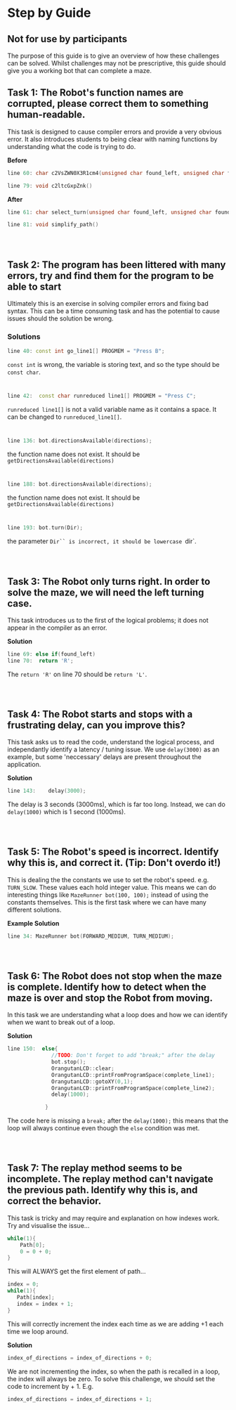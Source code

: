 # Step by Guide
## Not for use by participants
The purpose of this guide is to give an overview of how these challenges can be solved. Whilst challenges may not be prescriptive, this guide should give you a working bot that can complete a maze.

## Task 1: The Robot's function names are corrupted, please correct them to something human-readable.

This task is designed to cause compiler errors and provide a very obvious error. It also introduces students to being clear with naming functions by understanding what the code is trying to do. 

**Before** 
```c++
line 60: char c2VsZWN0X3R1cm4(unsigned char found_left, unsigned char found_straight, unsigned char found_right) 
```
```c++
line 79: void c2ltcGxpZnk()
```

**After**
```c++
line 61: char select_turn(unsigned char found_left, unsigned char found_straight, unsigned char found_right)
```
```c++
line 81: void simplify_path() 
```

&nbsp;
&nbsp;
#
## Task 2: The program has been littered with many errors, try and find them for the program to be able to start
Ultimately this is an exercise in solving compiler errors and fixing bad syntax. This can be a time consuming task and has the potential to cause issues should the solution be wrong.

### Solutions
```c++
line 40: const int go_line1[] PROGMEM = "Press B";
```
`const int` is wrong, the variable is storing text, and so the type should be `const char`.
#
```c++
line 42:  const char runreduced line1[] PROGMEM = "Press C";
```
`runreduced line1[]` is not a valid variable name as it contains a space. It can be changed to  `runreduced_line1[]`.
#
```c++
line 136: bot.directionsAvailable(directions);
```
the function name does not exist. It should be `getDirectionsAvailable(directions)`
#
```c++
line 188: bot.directionsAvailable(directions);
```
the function name does not exist. It should be `getDirectionsAvailable(directions)`
#
```c++
line 193: bot.turn(Dir);
```
the parameter `Dir`` is incorrect, it should be lowercase `dir`.

&nbsp;
&nbsp;
#
## Task 3: The Robot only turns right. In order to solve the maze, we will need the left turning case.

This task introduces us to the first of the logical problems; it does not appear in the compiler as an error.

**Solution**
```c++
line 69: else if(found_left)
line 70:  return 'R';
```
The `return 'R'` on line 70 should be `return 'L'`.

&nbsp;
&nbsp;
#
## Task 4: The Robot starts and stops with a frustrating delay, can you improve this?

This task asks us to read the code, understand the logical process, and independantly identify a latency / tuning issue. We use `delay(3000)` as an example, but some 'neccessary' delays are present throughout the application.

**Solution**
```c++
line 143:    delay(3000);
```
The delay is 3 seconds (3000ms), which is far too long. Instead, we can do `delay(1000)` which is 1 second (1000ms).

&nbsp;
&nbsp;
#
## Task 5: The Robot's speed is incorrect. Identify why this is, and correct it. (Tip: Don't overdo it!)

This is dealing the the constants we use to set the robot's speed. e.g. `TURN_SLOW`. These values each hold integer value. This means we can do interesting things like `MazeRunner bot(100, 100);` instead of using the constants themselves. This is the first task where we can have many different solutions.

**Example Solution**
```c++
line 34: MazeRunner bot(FORWARD_MEDIUM, TURN_MEDIUM);
```
&nbsp;
&nbsp;
#
## Task 6: The Robot does not stop when the maze is complete. Identify how to detect when the maze is over and stop the Robot from moving.
In this task we are understanding what a loop does and how we can identify when we want to break out of a loop.

**Solution**
```c++
line 150:  else{
              //TODO: Don't forget to add "break;" after the delay
              bot.stop();
              OrangutanLCD::clear;
              OrangutanLCD::printFromProgramSpace(complete_line1);
              OrangutanLCD::gotoXY(0,1);
              OrangutanLCD::printFromProgramSpace(complete_line2);
              delay(1000);

            }
```
The code here is missing a `break;` after the `delay(1000);` this means that the loop will always continue even though the `else` condition was met.

&nbsp;
&nbsp;
#
## Task 7: The replay method seems to be incomplete. The replay method can't navigate the previous path. Identify why this is, and correct the behavior.
This task is tricky and may require and explanation on how indexes work. Try and visualise the issue...
```c++
while(1){
    Path[0];
    0 = 0 + 0;
}
```
This will ALWAYS get the first element of path...

```c++
index = 0;
while(1){
   Path[index];
   index = index + 1; 
}
```
This will correctly increment the index each time as we are adding +1 each time we loop around.

**Solution** 
```c++
index_of_directions = index_of_directions + 0;
```
We are not incrementing the index, so when the path is recalled in a loop, the index will always be zero. To solve this challenge, we should set the code to increment by + 1. E.g.
```c++
index_of_directions = index_of_directions + 1;
```



